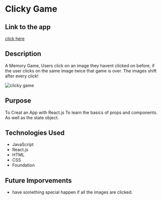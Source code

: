 # Clicky Game

## Link to the app

[click here](https://dcornnell.github.io/clicky-game/)

## Description

A Memory Game, Users click on an image they havent clicked on before, if the user clicks on the same image twice that game is over. The images shift after every click!

![clicky game](https://dcornnell.github.io/Portfolio-2019/assets/images//clicky.png)

## Purpose

To Creat an App with React.js To learn the basics of props and components. As well as the state object.

## Technologies Used

- JavaScript
- React.js
- HTML
- CSS
- Foundation

## Future Imporvements

- have something special happen if all the images are clicked.
